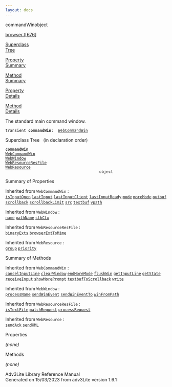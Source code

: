 ```yaml
---
layout: docs
---
```

<span class="title">commandWin</span><span class="type">object</span>

[browser.t](../file/browser.t.html)\[[676](../source/browser.t.html#676)\]

[Superclass  
Tree](#_SuperClassTree_)

[Property  
Summary](#_PropSummary_)

[Method  
Summary](#_MethodSummary_)

[Property  
Details](#_Properties_)

[Method  
Details](#_Methods_)



The standard main command window.

`transient `**`commandWin`**` :   `[`WebCommandWin`](../object/WebCommandWin.html)



<span id="_SuperClassTree_"></span>



<span class="hdln">Superclass Tree</span>   (in declaration order)



**`commandWin`**  
[`WebCommandWin`](../object/WebCommandWin.html)  
[`WebWindow`](../object/WebWindow.html)  
[`WebResourceResFile`](../object/WebResourceResFile.html)  
[`WebResource`](../object/WebResource.html)  
`                                         object`  
<span id="_PropSummary_"></span>



<span class="hdln">Summary of Properties</span>  





Inherited from `WebCommandWin` :  
[`isInputOpen`](../object/WebCommandWin.html#isInputOpen) [`lastInput`](../object/WebCommandWin.html#lastInput) [`lastInputClient`](../object/WebCommandWin.html#lastInputClient) [`lastInputReady`](../object/WebCommandWin.html#lastInputReady) [`mode`](../object/WebCommandWin.html#mode) [`moreMode`](../object/WebCommandWin.html#moreMode) [`outbuf`](../object/WebCommandWin.html#outbuf) [`scrollback`](../object/WebCommandWin.html#scrollback) [`scrollbackLimit`](../object/WebCommandWin.html#scrollbackLimit) [`src`](../object/WebCommandWin.html#src) [`textbuf`](../object/WebCommandWin.html#textbuf) [`vpath`](../object/WebCommandWin.html#vpath)

Inherited from `WebWindow` :  
[`name`](../object/WebWindow.html#name) [`pathName`](../object/WebWindow.html#pathName) [`sthCtx`](../object/WebWindow.html#sthCtx)

Inherited from `WebResourceResFile` :  
[`binaryExts`](../object/WebResourceResFile.html#binaryExts) [`browserExtToMime`](../object/WebResourceResFile.html#browserExtToMime)

Inherited from `WebResource` :  
[`group`](../object/WebResource.html#group) [`priority`](../object/WebResource.html#priority)

<span id="_MethodSummary_"></span>



<span class="hdln">Summary of Methods</span>  





Inherited from `WebCommandWin` :  
[`cancelInputLine`](../object/WebCommandWin.html#cancelInputLine) [`clearWindow`](../object/WebCommandWin.html#clearWindow) [`endMoreMode`](../object/WebCommandWin.html#endMoreMode) [`flushWin`](../object/WebCommandWin.html#flushWin) [`getInputLine`](../object/WebCommandWin.html#getInputLine) [`getState`](../object/WebCommandWin.html#getState) [`receiveInput`](../object/WebCommandWin.html#receiveInput) [`showMorePrompt`](../object/WebCommandWin.html#showMorePrompt) [`textbufToScrollback`](../object/WebCommandWin.html#textbufToScrollback) [`write`](../object/WebCommandWin.html#write)

Inherited from `WebWindow` :  
[`processName`](../object/WebWindow.html#processName) [`sendWinEvent`](../object/WebWindow.html#sendWinEvent) [`sendWinEventTo`](../object/WebWindow.html#sendWinEventTo) [`winFromPath`](../object/WebWindow.html#winFromPath)

Inherited from `WebResourceResFile` :  
[`isTextFile`](../object/WebResourceResFile.html#isTextFile) [`matchRequest`](../object/WebResourceResFile.html#matchRequest) [`processRequest`](../object/WebResourceResFile.html#processRequest)

Inherited from `WebResource` :  
[`sendAck`](../object/WebResource.html#sendAck) [`sendXML`](../object/WebResource.html#sendXML)

<span id="_Properties_"></span>



<span class="hdln">Properties</span>  



*(none)* <span id="_Methods_"></span>



<span class="hdln">Methods</span>  



*(none)*



Adv3Lite Library Reference Manual  
Generated on 15/03/2023 from adv3Lite version 1.6.1


